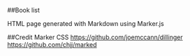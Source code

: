 ##Book list

HTML page generated with Markdown using Marker.js

##Credit
Marker 
CSS https://github.com/joemccann/dillinger
https://github.com/chjj/marked